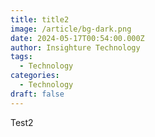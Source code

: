 ```yaml
---
title: title2
image: /article/bg-dark.png
date: 2024-05-17T00:54:00.000Z
author: Insighture Technology
tags:
  - Technology
categories:
  - Technology
draft: false
---
```

Test2
